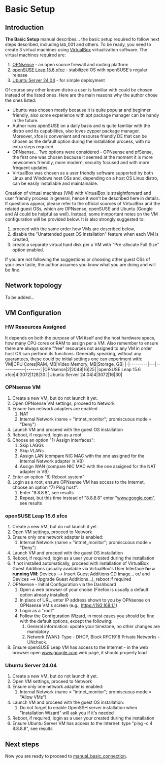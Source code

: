# Basic Setup
## Introduction 
**The Basic Setup** manual describes... the basic setup required to follow next steps described, including lab_001 and others. To be ready, you need  to create 3 virtual machines using [VirtualBox](https://www.virtualbox.org/) virtualization software. The virtual machines required are: 
1. [OPNsense](https://opnsense.org/) - an open source firewall and routing platform
2. [openSUSE Leap 15.6 xfce](https://www.opensuse.org/#Leap) - stabilized OS with openSUSE's regular release
3. [Ubuntu Server 24.04](https://ubuntu.com/server) - for simple deployment

Of course any other known distro a user is familiar with could be chosen instead of the listed ones. Here are the main reasons why the author chose the ones listed:
- Ubuntu was chosen mostly because it is quite popular and beginner friendly, also some experience with apt package manager can be handy in the future. 
- Author runs openSUSE on a daily basis and is quite familiar with the distro and its capabilities, also loves zypper package manager. Moreover, xfce is convenient and resourse friendly DE that can be chosen as the default option during the installation process, with no extra steps required. 
- OPNsense... Two options were considered - OPNsense and pfSense, the first one was chosen because it seemed at the moment it is more newcomers friendly, more modern, security focused and with more frequent updates.
- VirtualBox was chosen as a user friendly software supported by both Linux and Windows host OSs and, depending on a host OS Linux distro, can be easily installable and maintainable.  

Creation of virtual machines (VM) with VirtualBox is straightforward and user friendly process in general, hence it won't be described here in details. If questions appear, please refer to the official sources of VirtualBox and the related guest OSs, which are OPNsense, openSUSE and Ubuntu (Google and AI could be helpful as well). Instead, some inmportant notes on the VM configuration will be provided below. It is also strongly suggested to:
1. proceed with the same order how VMs are described below,
2. disable the "Unattended guest OS installation" feature when each VM is created,
3. create a separate virtual hard disk per a VM with "Pre-allocate Full Size" option enabled.

If you are not following the suggestions or choosing other guest OSs of your own taste, the author assumes you know what you are doing and will be fine. 
## Network topology
To be added...

## VM Configuration 
### HW Resources Assigned
It depends on both the purpose of VM itself and the host hardware specs, how many CPU cores or RAM to assign per a VM. Also remember to ensure there are always some "free" resources not assigned to any VM in order host OS can perform its functions. Generally speaking, without any guarantees, these could be initial settings one can experiment with: 
VM|CPU Cores|RAM, MB|Video Memory, MB|Storage, GB|
|-|---------|---|------------|-------|
|OPNsense|2|2048|16|25|
|openSUSE Leap 15.6 xfce|4|3072|128|30|
|Ubuntu Server 24.04|4|3072|16|30|

### OPNsense VM
1. Create a new VM, but do not launch it yet. 
2. Open OPNsense VM settings, proceed to Network
3. Ensure two network adapters are enabled
    1. NAT
    2. Internal Network (name = "intnet_monitor"; promiscuous mode = "Deny")
4. Launch VM and proceed with the guest OS installation
5. Reboot, if required, login as a root
6. Choose an option "1) Assign interfaces":
    1. Skip LAGGs
    2. Skip VLANs
    3. Assign LAN (compare NIC MAC with the one assigned for the Internal Network adapter in VB)
    4. Assign WAN (compare NIC MAC with the one assigned for the NAT adapter in VB)
7. Enter an option "6) Reboot system"
8. Login as a root, ensure OPNsense VM has access to the Internet, choose an option "7) Ping host":
    1. Enter "8.8.8.8", see results 
    2. Repeat, but this time instead of "8.8.8.8" enter "www.google.com", see results

### openSUSE Leap 15.6 xfce
1. Create a new VM, but do not launch it yet. 
2. Open VM settings, proceed to Network
3. Ensure only one network adapter is enabled:
    1. Internal Network (name = "intnet_monitor"; promiscuous mode = "Deny")
4. Launch VM and proceed with the guest OS installation
5. Reboot, if required, login as a user your created during the installation
6. If not installed automatically, proceed with installation of VirtualBox Guest Additions (usually available via VirtualBox's User Interface **for a running VM**: Devices --> Insert Guest Additions CD Image... or/ and Devices --> Upgrade Guest Additions...), reboot if required
7. OPNsense - Initial Configuration via the Dashboard
   1. Open a web browser of your choise (Firefox is usually a default option already installed)
   2. In place of URL, enter IP address shown to you by OPNsense on OPNsense VM's screen (e.g., https://192.168.1.1)
   3. Login as a "root"
   4. Follow the Configuration Wizard, in most cases you should be fine with the default options, except the following:
      1. General information: update your timezone, no other changes are mandatory
      2. Network [WAN]: Type - DHCP, Block RFC1918 Private Networks - UNcheck.
8. Ensure openSUSE Leap VM has access to the Internet - in the web browser open www.google.com web page, it should properly load 

### Ubuntu Server 24.04
1. Create a new VM, but do not launch it yet. 
2. Open VM settings, proceed to Network
3. Ensure only one network adapter is enabled:
    1. Internal Network (name = "intnet_monitor"; promiscuous mode = "Allow VMs")
4. Launch VM and proceed with the guest OS installation:
    1. Do not forget to enable OpenSSH server installation when "Installation Wizard" will ask you if it's needed
5. Reboot, if required, login as a user your created during the installation
6. Ensure Ubuntu Server VM has access to the Internet: type "ping -c 4 8.8.8.8", see results 

## Next steps
Now you are ready to proceed to [manual_basic_connection](https://github.com/sorokvja/linux-net-playground/blob/main/baseline/manual_basic_connection.md). 
